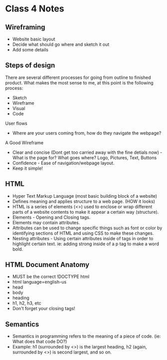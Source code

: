 # Class 4 Notes

## Wireframing

* Website basic layout
* Decide what should go where and sketch it out
* Add some details

## Steps of design

There are several different processes for going from outline to finished product. What makes the most sense to me, at this point is the following process:

* Sketch
* Wireframe
* Visual
* Code

User flows

* Where are your users coming from, how do they navigate the webpage?

A Good Wireframe

* Clear and concise (Dont get too carried away with the fine detials now) - What is the page for? What goes where? Logo, Pictures, Text, Buttons
* Confidence - Ease of navigation/webpage layout.
* Keep it simple!

## HTML

* Hyper Text Markup Language (most basic building block of a website)
* Defines meaning and applies structure to a web page. (HOW it looks)
* HTML is a series of elements (<>) used to enclose or wrap different parts of a website contents to make it appear a certain way (structure).
* Elements - Opening and Closing tags.
* Elements may contain attributes.
* Attributes can be used to change specific things such as font or color by identifying sections of HTML and using CSS to make these changes.
* Nesting attributes - Using certain attributes inside of tags in order to highlight certain text. ie: adding strong inside of a p tag to make a word bold.

## HTML Document Anatomy

* MUST be the correct !DOCTYPE html
* html language=english-us
* head
* body
* heading
* h1, h2, h3, etc
* Don't forget your closing tags!

## Semantics

* Semantics in programming refers to the meaning of a piece of code. (ie: What does that code DO?)
* Example: h1 (surrounded by <>) is the largest heading, h2 (again, surrounded by <>) is second largest, and so on.
